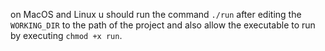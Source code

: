 on MacOS and Linux u should run the command `./run` after editing the `WORKING_DIR` to the path of the project and also allow the executable to run by executing `chmod +x run`.